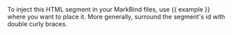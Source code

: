 <variable name="example">
To inject this HTML segment in your MarkBind files, use {{ example }} where you want to place it.
More generally, surround the segment's id with double curly braces.
</variable>

<variable from="variables.json" />